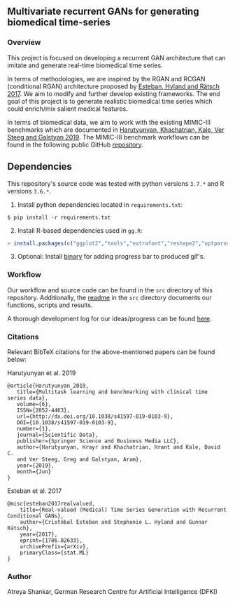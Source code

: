 ## Multivariate recurrent GANs for generating biomedical time-series

### Overview

This project is focused on developing a recurrent GAN architecture that can imitate and generate real-time biomedical time series.

In terms of methodologies, we are inspired by the RGAN and RCGAN (conditional RGAN) architecture proposed by [Esteban, Hyland and Rätsch 2017](https://arxiv.org/abs/1706.02633). We aim to modify and further develop existing frameworks. The end goal of this project is to generate realistic biomedical time series which could enrich/mix salient medical features.

In terms of biomedical data, we aim to work with the existing MIMIC-III benchmarks which are documented in [Harutyunyan, Khachatrian, Kale, Ver Steeg and Galstyan 2019](https://arxiv.org/abs/1703.07771). The MIMIC-III benchmark workflows can be found in the following public GitHub [repository](https://github.com/YerevaNN/mimic3-benchmarks).

## Dependencies

This repository's source code was tested with python versions `3.7.*` and R versions `3.6.*`.

1. Install python dependencies located in `requirements.txt`:

```shell
$ pip install -r requirements.txt
```

2. Install R-based dependencies used in `gg.R`:

```R
> install.packages(c("ggplot2","tools","extrafont","reshape2","optparse","plyr"))
```

3. Optional: Install [binary](https://github.com/nwtgck/gif-progress) for adding progress bar to produced gif's.

### Workflow

Our workflow and source code can be found in the `src` directory of this repository. Additionally, the [readme](/src/README.md) in the `src` directory documents our functions, scripts and results.

A thorough development log for our ideas/progress can be found [here](/docs/todos.md).

### Citations

Relevant BibTeX citations for the above-mentioned papers can be found below:

Harutyunyan et al. 2019 

```
@article{Harutyunyan_2019,
   title={Multitask learning and benchmarking with clinical time series data},
   volume={6},
   ISSN={2052-4463},
   url={http://dx.doi.org/10.1038/s41597-019-0103-9},
   DOI={10.1038/s41597-019-0103-9},
   number={1},
   journal={Scientific Data},
   publisher={Springer Science and Business Media LLC},
   author={Harutyunyan, Hrayr and Khachatrian, Hrant and Kale, David C. 
   and Ver Steeg, Greg and Galstyan, Aram},
   year={2019},
   month={Jun}
}
```

Esteban et al. 2017

```
@misc{esteban2017realvalued,
    title={Real-valued (Medical) Time Series Generation with Recurrent Conditional GANs},
    author={Cristóbal Esteban and Stephanie L. Hyland and Gunnar Rätsch},
    year={2017},
    eprint={1706.02633},
    archivePrefix={arXiv},
    primaryClass={stat.ML}
}
```

### Author

Atreya Shankar, German Research Centre for Artificial Intelligence (DFKI)
